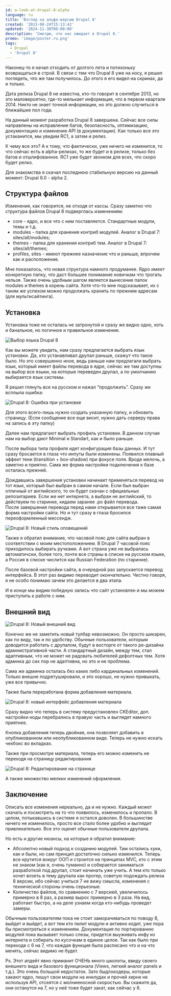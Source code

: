 ```yaml
---
id: a-look-at-drupal-8-alpha
language: ru
title: 'Взгляд на альфа-версию Drupal 8'
created: '2013-08-24T15:13:42'
updated: '2024-11-30T00:00:00'
description: 'Смотрю, что нас ожидает в Drupal 8.'
promo: 'image/poster.ru.png'
tags:
  - Drupal
  - 'Drupal 8'
---
```


Наконец-то я начал отходить от долгого лета и потихоньку возвращаться в строй. В
связи с тем что Drupal 8 уже на носу, я решил поглядеть, что же там получилось.
До этого я его видел на скринах, да и только.

Дата релиза Drupal 8 не известна, кто-то говорит в сентябре 2013, но это
маловероятно, где-то мелькает информация, что в первом квартале 2014. Никто не
знает точной информации, но это должно случиться в ближайшие пол года.

На данный момент разработка Drupal 8 завершена. Сейчас все силы направлены на
исправление багов, безопасность, оптимизацию, документацию и изменение API (в
документации). Как только все это устаканится, мы увидим RC1, а затем и релиз.

К чему все это? А к тому, что фактически, уже ничего не изменится, то что сейчас
есть в alpha-релизах, то же будет и в релизе, только без багов и отшлифованное.
RC1 уже будет звонком для всех, что скоро будет релиз.

Для знакомства я скачал последнюю стабильную версию на данный момент: Drupal
8.0 - alpha 2.

## Структура файлов

Изменения, как говорится, не отходя от кассы. Сразу заметно что структура файлов
Drupal 8 подверглась изменениям:

- core - ядро, и все что с ним поставляется. Стандартные модули, темы и т.д.
- modules - папка для хранения контриб модулей. Аналог в Drupal 7:
  sites/all/modules;
- themes - папка для хранения контриб тем. Аналог в Drupal 7: sites/all/themes;
- profiles, sites - имеют прежнее назначение что и раньше, впрочем как и
  расположение.

Мне показалось, что новая структура намного продуманее. Ядро имеет конкретную
папку, что даст большее понимание новичкам что трогать нельзя. Также очень
удобным шагом является вынесение папок modules и themes в корень сайта. Хотя
что-то мне подсказывает, их с таким же успехом можно продолжать хранить по
прежним адресам (для мультисайтинга).

## Установка

Установка тоже не осталась не затронутой и сразу же видно одно, хоть и
банальное, но логичное и правильное изменение.

![Выбор языка Drupal 8](image/1.png)

Как вы можете увидеть, нам сразу предлагается выбрать язык установки. Да, кто
устанавливал друпал раньше, скажут что такое было. Но это совершенно иное, ведь
раньше нам предлагали выбрать язык, который имеет файлы перевода в ядре, сейчас
же там доступны на выбор все языки, на которые переведен друпал, а по умолчанию
выбирается язык системы.

Я решил глянуть все на русском и нажал “продолжить”. Сразу же всплыла ошибка:

![Drupal 8: Ошибка при установке](image/2.png)

Для этого всего-лишь нужно создать указанную папку, и обновить страницу. (Если
сообщение все еще висит, нужно дать серверу права на запись в эту папку)

Далее нам предлагают выбрать профиль установки. В данном случае нам на выбор
дают Minimal и Standart, как и было раньше.

После выбора типа профиля идет конфигурация базы данных. И тут сразу бросается в
глаза что инпуты были изменены. Появился плавный эффект тени (transition +
box-shadow) при фокусе поля. Вроде мелочь, а заметно и приятно. Сама же форма
настройки подключения к базе осталась прежней.

Дождавшись завершения установки начинает применяться перевод на тот язык,
который был выбран в самом начале. Если был выбран отличный от английского, то
он будет скачан с официальных репозитариев. Если же нет интернета, а выбран не
английский, то действуем по старинке, кидаем заранее .po файл перевода.  
После завершения перевода перед нами открывается все таже самая форма настройки
сайта. Но и тут сразу в глаза бросился переоформленный мессендж.

![Drupal 8: Новый стиль оповещений](image/3.png)

Также я обратил внимание, что часовой пояс для сайта выбран в соответствии с
моим местоположением. В Drupal 7 часовой пояс приходилось выбирать ручками. А
вот страна уже не выбралась автоматичски, более того, почти все страны в списке
на русском языке, а Россия в списке числится как Russian Federation (по
старинке).

После базовой настройки сайта, в очередной раз запускается перевод интерфейса. В
этот раз видимо переводит окончательно. Честно говоря, я не особо понимаю зачем
это делается в два этапа.

И в конце мы видим победную запись что сайт установлен и мы можем приступить к
работе с ним.

## Внешний вид

![Drupal 8: Новый внешний вид](image/4.png)

Конечно же не заметить новый тулбар невозможно. Он просто шикарен, как по виду,
так и по удобству. Обычные пользователи, которым доводится работать с друпалом,
будут в восторге от такого ре-дизайна административной части. А стандартный
дизайн, между тем, стал адаптивным, что не может не радовать любителей дефолтных
тем. Хотя админка до сих пор не адаптивна, но это и не проблема.

Сама же админка осталась без каких либо кардинальных изменений. Только внешне
подретушировали, и это хорошо, не нужно привыкать, уже все привычно.

Также была переработана форма добавления материала.

![Drupal 8: новый интерфейс добавления материала](image/5.png)

Сразу видно что теперь в систему предустановлен CKEditor, доп. настройки ноды
перебрались в правую часть и выглядят намного приятнее.

Кнопка добавления теперь двойная, она позволяет добавить в опубликованном или
неопубликованном виде. Теперь не нужно искать чекбокс во вкладках.

Также при просмотре материала, теперь его можно изменить не переходя на страницу
редактирования

![Drupal 8: Редактирование на странице](image/6.png)

А также множество мелких изменений оформления.

## Заключение

Описать все изменения нереально, да и не нужно. Каждый может скачать и
посмотреть на то что появилось, изменилось и пропало. В целом, потыкавшись в
системе я остался доволен. В большинстве ничего не изменилось, просто все стало
более удобно и выглядит привлекательно. Все это оценят обычные пользователи
друпала.

Но есть и другие нюансы, на которые я обратил внимание:

- Абсолютно новый подход к созданию модулей. Там остались хуки, как и были, но
  сам принцип достаточно сильно изменился. Теперь все крутится вокруг ООП и
  строится на принципах MVC, кто с этим не знаком (как я, очень туманно) и
  собирается заниматься разработкой под друпал, стоит начинать уже учить. А тем
  кто только хочет влзеть в тему друпала как прогер, советую подождать релиза 8
  версии, ибо сейчас учиться 7 не вижу смысла, изменения с технической стороны
  очень серьезные.
- Количество файлов, по сравнению с 7 версией, увеличилось примерно в 8 раз, а
  размер вырос примерно в 3 раза. На вид, работает быстро, а на деле узнаем
  когда кто-нибудь проведет замеры.

Обычным пользователям пока не стоит заморачиваться по поводу 8, выйдет и выйдет,
а вот тем кто пилит модули и активно кодит, уже пора бы присмотреться к
изменениям. Документация по портированию модулей пока вызывает только слезы,
придется выуживать инфу из интернета и собирать по кусочкам в единое целое. Так
как было при переходе с 6 на 7, что каждая функция была расписано что и на что
менять, сейчас видимо не будет.

Ps. Этот апдейт явно приманит ОЧЕНЬ много школоты, ввиду своего внешнего вида и
базового функционала (Views, легкий аналог panels и т.д.). Это очень большой
недостаток. Зато быдлокодеры, которые хакают ядро, пишут свои модули на инклудах
и прочей херне не используя API, отсеятся с молниеносной скоростью. Вы скажите
да, они останутся на 7, но у неё тоже будет закат, как сейчас у 6.
